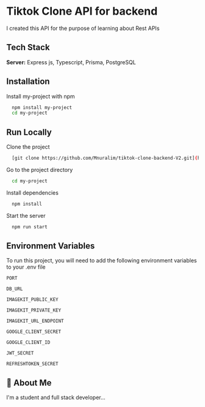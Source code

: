 # Tiktok Clone API for backend

I created this API for the purpose of learning about Rest APIs

## Tech Stack

**Server:** Express js, Typescript, Prisma, PostgreSQL

## Installation

Install my-project with npm

```bash
  npm install my-project
  cd my-project
```

## Run Locally

Clone the project

```bash
  [git clone https://github.com/Mnuralim/tiktok-clone-backend-V2.git](https://github.com/Mnuralim/tiktok-clone-backend-2.git)
```

Go to the project directory

```bash
  cd my-project
```

Install dependencies

```bash
  npm install
```

Start the server

```bash
  npm run start
```

## Environment Variables

To run this project, you will need to add the following environment variables to your .env file

`PORT`

`DB_URL`

`IMAGEKIT_PUBLIC_KEY`

`IMAGEKIT_PRIVATE_KEY`

`IMAGEKIT_URL_ENDPOINT`

`GOOGLE_CLIENT_SECRET`

`GOOGLE_CLIENT_ID`

`JWT_SECRET`

`REFRESHTOKEN_SECRET`

## 🚀 About Me

I'm a student and full stack developer...
